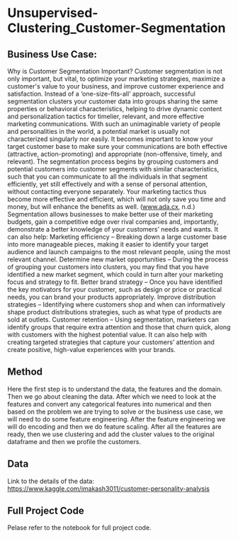 # Unsupervised-Clustering_Customer-Segmentation

## Business Use Case:

Why is Customer Segmentation Important? Customer segmentation is not only important, but vital, to optimize your marketing strategies, maximize a customer's value to your business, and improve customer experience and satisfaction.
Instead of a ‘one-size-fits-all’ approach, successful segmentation clusters your customer data into groups sharing the same properties or behavioral characteristics, helping to drive dynamic content and personalization tactics for timelier, relevant, and more effective marketing communications. With such an unimaginable variety of people and personalities in the world, a potential market is usually not characterized singularly nor easily. It becomes important to know your target customer base to make sure your communications are both effective (attractive, action-promoting) and appropriate (non-offensive, timely, and relevant). The segmentation process begins by grouping customers and potential customers into customer segments with similar characteristics, such that you can communicate to all the individuals in that segment efficiently, yet still effectively and with a sense of personal attention, without contacting everyone separately. Your marketing tactics thus become more effective and efficient, which will not only save you time and money, but will enhance the benefits as well. (www.ada.cx, n.d.)
Segmentation allows businesses to make better use of their marketing budgets, gain a competitive edge over rival companies and, importantly, demonstrate a better knowledge of your customers’ needs and wants. It can also help:
Marketing efficiency – Breaking down a large customer base into more manageable pieces, making it easier to identify your target audience and launch campaigns to the most relevant people, using the most relevant channel.
Determine new market opportunities – During the process of grouping your customers into clusters, you may find that you have identified a new market segment, which could in turn alter your marketing focus and strategy to fit.
Better brand strategy – Once you have identified the key motivators for your customer, such as design or price or practical needs, you can brand your products appropriately.
Improve distribution strategies – Identifying where customers shop and when can informatively shape product distributions strategies, such as what type of products are sold at outlets.
Customer retention – Using segmentation, marketers can identify groups that require extra attention and those that churn quick, along with customers with the highest potential value. It can also help with creating targeted strategies that capture your customers’ attention and create positive, high-value experiences with your brands. 


## Method
	
Here the first step is to understand the data, the features and the domain. Then we go about cleaning the data. After which we need to look at the features and convert any categorical features into numerical and then based on the problem we are trying to solve or the business use case, we will need to do some feature engineering. After the feature engineering we will do encoding and then we do feature scaling. After all the features are ready, then we use clustering and add the cluster values to the original dataframe and then we profile the customers.


## Data

Link to the details of the data: 
https://www.kaggle.com/imakash3011/customer-personality-analysis

## Full Project Code

Pelase refer to the notebook for full project code.
